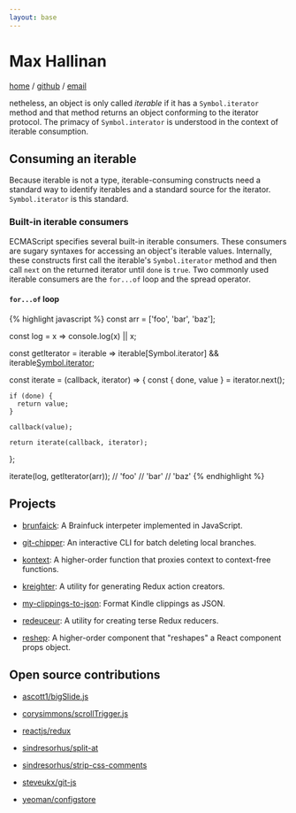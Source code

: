 ```yaml
---
layout: base
---
```


# Max Hallinan

[home](/) / [github](https://github.com/maxhallinan) / [email](mailto:maxhallinan@riseup.net)


netheless, an object is only called *iterable* if it has a `Symbol.iterator` method and that method returns an object conforming to the iterator protocol. The primacy of `Symbol.interator` is understood in the context of iterable consumption.

## Consuming an iterable

Because iterable is not a type, iterable-consuming constructs need a standard way to identify iterables and a standard source for the iterator. `Symbol.iterator` is this standard.

### Built-in iterable consumers

ECMAScript specifies several built-in iterable consumers. These consumers are sugary syntaxes for accessing an object's iterable values. Internally, these constructs first call the iterable's `Symbol.iterator` method and then call `next` on the returned iterator until `done` is `true`. Two commonly used iterable consumers are the `for...of` loop and the spread operator.

#### `for...of` loop

{% highlight javascript %}
  const arr = ['foo', 'bar', 'baz'];

  const log = x => console.log(x) || x;

  const getIterator = iterable =>
    iterable[Symbol.iterator] && iterable[Symbol.iterator]();

  const iterate = (callback, iterator) => {
    const { done, value } = iterator.next();

    if (done) {
      return value;
    }

    callback(value);

    return iterate(callback, iterator);
  };

  iterate(log, getIterator(arr));
  // 'foo'
  // 'bar'
  // 'baz'
{% endhighlight %}

## Projects

- [brunfaick](https://github.com/maxhallinan/brunfaick): A Brainfuck interpeter
  implemented in JavaScript.

- [git-chipper](https://github.com/maxhallinan/git-chipper): An interactive CLI
  for batch deleting local branches.

- [kontext](https://github.com/maxhallinan/kontext): A higher-order function that
  proxies context to context-free functions.

- [kreighter](https://github.com/maxhallinan/kreighter): A utility for generating
  Redux action creators.

- [my-clippings-to-json](https://github.com/maxhallinan/my-clippings-to-json):
  Format Kindle clippings as JSON.

- [redeuceur](https://github.com/maxhallinan/redeuceur): A utility for creating
  terse Redux reducers.

- [reshep](https://github.com/maxhallinan/reshep): A higher-order component
  that "reshapes" a React component props object.


## Open source contributions

- [ascott1/bigSlide.js](https://github.com/ascott1/bigSlide.js/commit/903b68643f492590c2ebbc5f963250c9bae80981)

- [corysimmons/scrollTrigger.js](https://github.com/corysimmons/scrollTrigger.js/commit/9894d854077666f1f65ebc237ec10fadf2cadecb)

- [reactjs/redux](https://github.com/reactjs/redux/commits?author=maxhallinan)

- [sindresorhus/split-at](https://github.com/sindresorhus/split-at/commit/a5c2a4fe65c1cad96600c8826daf4a6339dc2c1b)

- [sindresorhus/strip-css-comments](https://github.com/sindresorhus/strip-css-comments/commit/130c41cf66dfee858b5426a05c0d45f8e9afddbb)

- [steveukx/git-js](https://github.com/steveukx/git-js/commits?author=maxhallinan)

- [yeoman/configstore](https://github.com/yeoman/configstore/commits?author=maxhallinan)
